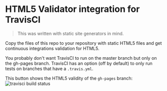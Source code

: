 # HTML5 Validator integration for TravisCI

> This was written with static site generators in mind.

Copy the files of this repo to your repository with static HTML5 files and get continuous integrations validation for HTML5.

You probably don't want TravisCI to run on the master branch but only on the gh-pages branch. TravisCI has an option (off by default) to only run tests on branches that have a `.travis.yml`.

This button shows the HTML5 validity of the `gh-pages` branch:
![travisci build status](https://travis-ci.org/svenkreiss/travisci_html5.svg?branch=gh-pages)
